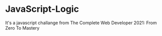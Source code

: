 # JavaScript-Logic
It's a javascript challange from The Complete Web Developer 2021: From Zero To Mastery
